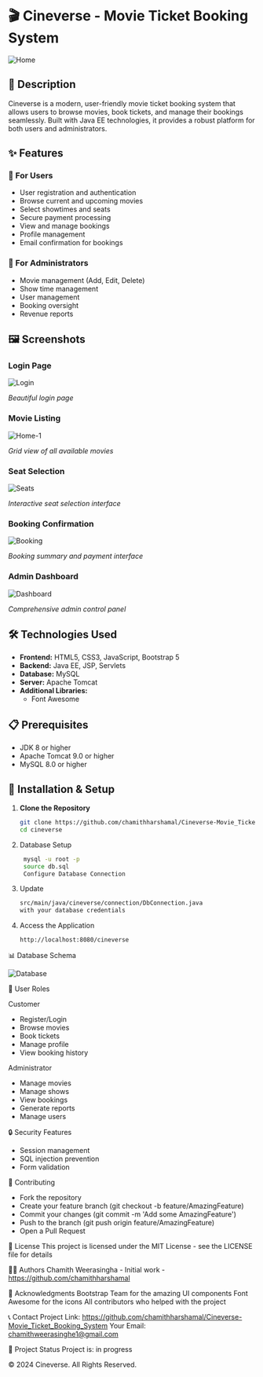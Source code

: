 # 🎬 Cineverse - Movie Ticket Booking System

![Home](https://github.com/user-attachments/assets/2fc50eab-c7fe-4b17-8ab9-f2acf60fbb64)

## 📝 Description
Cineverse is a modern, user-friendly movie ticket booking system that allows users to browse movies, book tickets, and manage their bookings seamlessly. Built with Java EE technologies, it provides a robust platform for both users and administrators.

## ✨ Features

### 🎫 For Users
- User registration and authentication
- Browse current and upcoming movies
- Select showtimes and seats
- Secure payment processing
- View and manage bookings
- Profile management
- Email confirmation for bookings

### 👑 For Administrators
- Movie management (Add, Edit, Delete)
- Show time management
- User management
- Booking oversight
- Revenue reports

## 🖼️ Screenshots

### Login Page
![Login](https://github.com/user-attachments/assets/19403e7a-302e-4486-970e-d8fe9d779170)

*Beautiful login page*

### Movie Listing
![Home-1](https://github.com/user-attachments/assets/90993d7a-de7e-48a4-8d60-c29e5c352f57)

*Grid view of all available movies*

### Seat Selection
![Seats](https://github.com/user-attachments/assets/42f4b4f1-6848-4e95-bc1e-3bf0a512b1a9)

*Interactive seat selection interface*

### Booking Confirmation
![Booking](https://github.com/user-attachments/assets/438fce53-18e4-4a2a-bfc3-38a6157a374e)

*Booking summary and payment interface*

### Admin Dashboard
![Dashboard](https://github.com/user-attachments/assets/c9099252-9f17-4894-9ffc-9babf1ee8b88)

*Comprehensive admin control panel*

## 🛠️ Technologies Used
- **Frontend:** HTML5, CSS3, JavaScript, Bootstrap 5
- **Backend:** Java EE, JSP, Servlets
- **Database:** MySQL
- **Server:** Apache Tomcat
- **Additional Libraries:** 
  - Font Awesome
 
## 📋 Prerequisites
- JDK 8 or higher
- Apache Tomcat 9.0 or higher
- MySQL 8.0 or higher

## 🚀 Installation & Setup

1. **Clone the Repository**
   ```bash
   git clone https://github.com/chamithharshamal/Cineverse-Movie_Ticket_Booking_System.git
   cd cineverse

2. Database Setup
   ```bash
    mysql -u root -p
    source db.sql
    Configure Database Connection

3. Update
    ```bash
    src/main/java/cineverse/connection/DbConnection.java
    with your database credentials

4. Access the Application
    ```bash
    http://localhost:8080/cineverse
 
📊 Database Schema

![Database](https://github.com/user-attachments/assets/9c6d1db9-ee27-4f1a-b2e8-e01d2203fb1f)

👥 User Roles

Customer
- Register/Login
- Browse movies
- Book tickets
- Manage profile
- View booking history

Administrator
- Manage movies
- Manage shows
- View bookings
- Generate reports
- Manage users

🔒 Security Features
- Session management
- SQL injection prevention
- Form validation

🤝 Contributing
- Fork the repository
- Create your feature branch (git checkout -b feature/AmazingFeature)
- Commit your changes (git commit -m 'Add some AmazingFeature')
- Push to the branch (git push origin feature/AmazingFeature)
- Open a Pull Request

📜 License
This project is licensed under the MIT License - see the LICENSE file for details

👨‍💻 Authors
Chamith Weerasingha - Initial work - https://github.com/chamithharshamal

🙏 Acknowledgments
Bootstrap Team for the amazing UI components
Font Awesome for the icons
All contributors who helped with the project

📞 Contact
Project Link: https://github.com/chamithharshamal/Cineverse-Movie_Ticket_Booking_System
Your Email: chamithweerasinghe1@gmail.com

🔄 Project Status
Project is: in progress

© 2024 Cineverse. All Rights Reserved.

